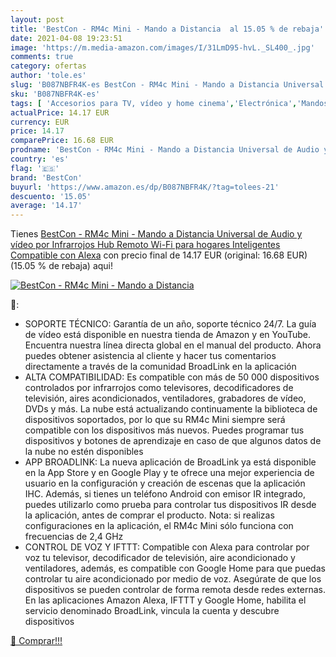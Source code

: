 ```yaml
---
layout: post
title: 'BestCon - RM4c Mini - Mando a Distancia  al 15.05 % de rebaja'
date: 2021-04-08 19:23:51
image: 'https://m.media-amazon.com/images/I/31LmD95-hvL._SL400_.jpg'
comments: true
category: ofertas
author: 'tole.es'
slug: 'B087NBFR4K-es BestCon - RM4c Mini - Mando a Distancia Universal de Audio...'
sku: 'B087NBFR4K-es'
tags: [ 'Accesorios para TV, vídeo y home cinema','Electrónica','Mandos a distancia','TV, vídeo y home cinema','alexa','bestcon', ]
actualPrice: 14.17 EUR
currency: EUR
price: 14.17
comparePrice: 16.68 EUR
prodname: 'BestCon - RM4c Mini - Mando a Distancia Universal de Audio y vídeo por Infrarrojos  Hub Remoto Wi-Fi para hogares Inteligentes  Compatible con Alexa'
country: 'es'
flag: '🇪🇸'
brand: 'BestCon'
buyurl: 'https://www.amazon.es/dp/B087NBFR4K/?tag=tolees-21'
descuento: '15.05'
average: '14.17'
---
```


Tienes [BestCon - RM4c Mini - Mando a Distancia Universal de Audio y vídeo por Infrarrojos  Hub Remoto Wi-Fi para hogares Inteligentes  Compatible con Alexa](https://www.amazon.es/dp/B087NBFR4K/?tag=tolees-21) con precio final de  14.17 EUR (original: 16.68 EUR) (15.05 %  de rebaja) aqui!

[![BestCon - RM4c Mini - Mando a Distancia ](https://m.media-amazon.com/images/I/31LmD95-hvL._SL400_.jpg)](https://www.amazon.es/dp/B087NBFR4K/?tag=tolees-21)

🔎:

- SOPORTE TÉCNICO: Garantía de un año, soporte técnico 24/7. La guía de vídeo está disponible en nuestra tienda de Amazon y en YouTube. Encuentra nuestra línea directa global en el manual del producto. Ahora puedes obtener asistencia al cliente y hacer tus comentarios directamente a través de la comunidad BroadLink en la aplicación
- ALTA COMPATIBILIDAD: Es compatible con más de 50 000 dispositivos controlados por infrarrojos como televisores, decodificadores de televisión, aires acondicionados, ventiladores, grabadores de vídeo, DVDs y más. La nube está actualizando continuamente la biblioteca de dispositivos soportados, por lo que su RM4c Mini siempre será compatible con los dispositivos más nuevos. Puedes programar tus dispositivos y botones de aprendizaje en caso de que algunos datos de la nube no estén disponibles
- APP BROADLINK: La nueva aplicación de BroadLink ya está disponible en la App Store y en Google Play y te ofrece una mejor experiencia de usuario en la configuración y creación de escenas que la aplicación IHC. Además, si tienes un teléfono Android con emisor IR integrado, puedes utilizarlo como prueba para controlar tus dispositivos IR desde la aplicación, antes de comprar el producto. Nota: si realizas configuraciones en la aplicación, el RM4c Mini sólo funciona con frecuencias de 2,4 GHz
- CONTROL DE VOZ Y IFTTT: Compatible con Alexa para controlar por voz tu televisor, decodificador de televisión, aire acondicionado y ventiladores, además, es compatible con Google Home para que puedas controlar tu aire acondicionado por medio de voz. Asegúrate de que los dispositivos se pueden controlar de forma remota desde redes externas. En las aplicaciones Amazon Alexa, IFTTT y Google Home, habilita el servicio denominado BroadLink, vincula la cuenta y descubre dispositivos

[🛒 Comprar!!!](https://www.amazon.es/dp/B087NBFR4K/?tag=tolees-21)
